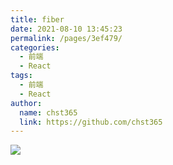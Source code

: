 ```yaml
---
title: fiber
date: 2021-08-10 13:45:23
permalink: /pages/3ef479/
categories: 
  - 前端
  - React
tags: 
  - 前端
  - React
author: 
  name: chst365
  link: https://github.com/chst365
---
```

![](https://cdn.jsdelivr.net/gh/chst365/bolgImgs/imgs/topImgs/225.jpg)

